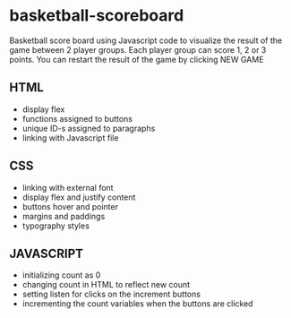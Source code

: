 # basketball-scoreboard

Basketball score board using Javascript code to visualize the result of the game between 2 player groups. Each player group can score 1, 2 or 3 points. You can restart the result of the game by clicking NEW GAME

## HTML
- display flex
- functions assigned to buttons
- unique ID-s assigned to paragraphs
- linking with Javascript file

## CSS
- linking with external font
- display flex and justify content
- buttons hover and pointer
- margins and paddings
- typography styles

## JAVASCRIPT
- initializing count as 0
- changing count in HTML to reflect new count
- setting listen for clicks on the increment buttons
- incrementing the count variables when the buttons are clicked 


